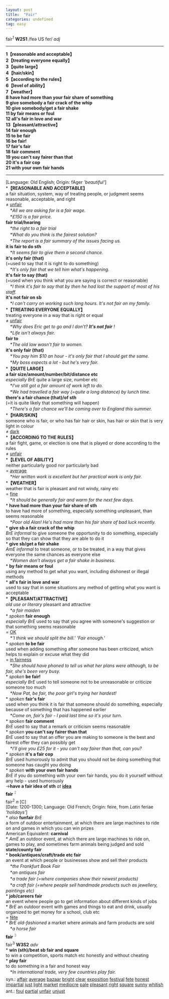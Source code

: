 ```yaml
---
layout: post
title:  "Fair"
categories: undefined
tag: easy
---
```

<DIV style="MARGIN: 0px 0px 5px">fair<SUP>1</SUP> <B>W2S1</B> /feə US fer/ <I>adj</I>
<HR>
<B>1【reasonable and acceptable】</B><BR><B>2【treating everyone equally】</B><BR><B>3【quite large】</B><BR><B>4【hair/skin】</B><BR><B>5【according to the rules】</B><BR><B>6【level of ability】</B><BR><B>7【weather】</B><BR><B>8 have had more than your fair share of something</B><BR><B>9 give somebody a fair crack of the whip</B><BR><B>10 give somebody/get a fair shake</B><BR><B>11 by fair means or foul</B><BR><B>12 all's fair in love and war</B><BR><B>13【pleasant/attractive】</B><BR><B>14 fair enough</B><BR><B>15 to be fair</B><BR><B>16 be fair!</B><BR><B>17 fair's fair</B><BR><B>18 fair comment</B><BR><B>19 you can't say fairer than that</B><BR><B>20 it's a fair cop</B><BR><B>21 with your own fair hands</B>
<HR>
[Language: Old English; Origin: fAger <I>'beautiful'</I>]<BR>*<B>【REASONABLE AND ACCEPTABLE】</B><BR>a fair situation, system, way of treating people, or judgment seems reasonable, acceptable, and right<BR>≠ <A href="{{ site.baseurl }}/unfair"><U>unfair</U></A><BR>　*<I>All we are asking for is a fair wage.</I><BR>　*<I>£150 is a fair price.</I><BR><B>fair trial/hearing</B><BR>　*<I>the right to a fair trial</I><BR>　*<I>What do you think is the fairest solution?</I><BR>　*<I>The report is a fair summary of the issues facing us.</I><BR><B>it is fair to do sth</B><BR>　*<I>It seems fair to give them a second chance.</I><BR><B>it's only fair (that)</B><BR>(=used to say that it is right to do something)<BR>　*<I>It's only fair that we tell him what's happening.</I><BR><B>it's fair to say (that)</B><BR>(=used when you think what you are saying is correct or reasonable)<BR>　*<I>I think it's fair to say that by then he had lost the support of most of his staff.</I><BR><B>it's not fair on sb</B><BR>　*<I>I can't carry on working such long hours. It's not fair on my family.</I><BR>*<B>【TREATING EVERYONE EQUALLY】</B><BR>treating everyone in a way that is right or equal<BR>≠ <A href="{{ site.baseurl }}/unfair"><U>unfair</U></A><BR>　*<I>Why does Eric get to go and I don't? <B>It's not fair</B> !</I><BR>　*<I>Life isn't always fair.</I><BR><B>fair to</B><BR>　*<I>The old law wasn't fair to women.</I><BR><B>it's only fair (that)</B><BR>　*<I>You pay him $10 an hour - it's only fair that I should get the same.</I><BR>　*<I>My boss expects a lot - but he's very fair.</I><BR>*<B>【QUITE LARGE】</B><BR><B>a fair size/amount/number/bit/distance etc</B><BR><I>especially BrE</I> quite a large size, number etc<BR>　*<I>I've still got a fair amount of work left to do.</I><BR>　*<I>We had travelled a fair way (=quite a long distance) by lunch time.</I><BR><B>there's a fair chance (that)/of sth</B><BR>(=it is quite likely that something will happen)<BR>　*<I>There's a fair chance we'll be coming over to England this summer.</I><BR>*<B>【HAIR/SKIN】</B><BR>someone who is fair, or who has fair hair or skin, has hair or skin that is very light in colour<BR>≠ <A href="{{ site.baseurl }}/dark"><U>dark</U></A><BR>*<B>【ACCORDING TO THE RULES】</B><BR>a fair fight, game, or election is one that is played or done according to the rules<BR>≠ <A href="{{ site.baseurl }}/unfair"><U>unfair</U></A><BR>*<B>【LEVEL OF ABILITY】</B><BR>neither particularly good nor particularly bad<BR>= <A href="{{ site.baseurl }}/average"><U>average</U></A><BR>　*<I>Her written work is excellent but her practical work is only fair.</I><BR>*<B>【WEATHER】</B><BR>weather that is fair is pleasant and not windy, rainy etc<BR>= <A href="{{ site.baseurl }}/fine"><U>fine</U></A><BR>　*<I>It should be generally fair and warm for the next few days.</I><BR>* <B>have had more than your fair share of sth</B><BR>to have had more of something, especially something unpleasant, than seems reasonable<BR>　*<I>Poor old Alan! He's had more than his fair share of bad luck recently.</I><BR>* <B>give sb a fair crack of the whip</B><BR><I>BrE informal</I> to give someone the opportunity to do something, especially so that they can show that they are able to do it<BR>* <B>give sb/get a fair shake</B><BR><I>AmE informal</I> to treat someone, or to be treated, in a way that gives everyone the same chances as everyone else<BR>　*<I>Women don't always get a fair shake in business.</I><BR>* <B>by fair means or foul</B><BR>using any method to get what you want, including dishonest or illegal methods<BR>* <B>all's fair in love and war</B><BR>used to say that in some situations any method of getting what you want is acceptable<BR>*<B>【PLEASANT/ATTRACTIVE】</B><BR><I>old use or literary</I> pleasant and attractive<BR>　*<I>a fair maiden</I><BR>* <I>spoken</I> <B>fair enough</B><BR><I>especially BrE</I> used to say that you agree with someone's suggestion or that something seems reasonable<BR>= <A href="{{ site.baseurl }}/OK"><U>OK</U></A><BR>　*<I>'I think we should split the bill.' 'Fair enough.'</I><BR>* <I>spoken</I> <B>to be fair</B><BR>used when adding something after someone has been criticized, which helps to explain or excuse what they did<BR>= <A href="{{ site.baseurl }}/fairness"><U>in fairness</U></A><BR>　*<I>She should have phoned to tell us what her plans were although, to be fair, she's been very busy.</I><BR>* <I>spoken</I> <B>be fair!</B><BR><I>especially BrE</I> used to tell someone not to be unreasonable or criticize someone too much<BR>　*<I>Now Pat, be fair, the poor girl's trying her hardest!</I><BR>* <I>spoken</I> <B>fair's fair</B><BR>used when you think it is fair that someone should do something, especially because of something that has happened earlier<BR>　*<I>Come on, fair's fair - I paid last time so it's your turn.</I><BR>* <I>spoken</I> <B>fair comment</B><BR><I>BrE</I> used to say that a remark or criticism seems reasonable<BR>* <I>spoken</I> <B>you can't say fairer than that</B><BR><I>BrE</I> used to say that an offer you are making to someone is the best and fairest offer they can possibly get<BR>　*<I>I'll give you £25 for it - you can't say fairer than that, can you?</I><BR>* <I>spoken</I> <B>it's a fair cop</B><BR><I>BrE</I> used humorously to admit that you should not be doing something that someone has caught you doing<BR>* <I>spoken</I> <B>with your own fair hands</B><BR><I>BrE</I> if you do something with your own fair hands, you do it yourself without any help - used humorously<BR>→<B>have a fair idea of sth</B> <I>at</I> <B><A href="{{ site.baseurl }}/idea"><U>idea</U></A></B></DIV>
<DIV style="COLOR: #808080; MARGIN: 0px 0px 5px; LINE-HEIGHT: normal"><SPAN style="FONT-SIZE: 10.5pt; COLOR: #000000; LINE-HEIGHT: normal"><B>fair</B></SPAN> <SUP style="FONT-SIZE: 83%; LINE-HEIGHT: normal">2</SUP> </DIV>
<DIV style="MARGIN: 0px 0px 5px">fair<SUP>2</SUP> <I>n</I> [C] <BR>[Date: 1200-1300; Language: Old French; Origin: feire, from <I>Latin</I> feriae <I>'holidays'</I>]<BR>* <I>also</I> <B>funfair</B> <I>BrE</I> <BR>a form of outdoor entertainment, at which there are large machines to ride on and games in which you can win prizes<BR>American Equivalent: <B>carnival</B><BR>* <I>AmE</I> an outdoor event, at which there are large machines to ride on, games to play, and sometimes farm animals being judged and sold<BR><B>state/county fair</B><BR>* <B>book/antiques/craft/trade etc fair</B><BR>an event at which people or businesses show and sell their products<BR>　*<I>the Frankfurt Book Fair</I><BR>　*<I>an antiques fair</I><BR>　*<I>a trade fair (=where companies show their newest products)</I> <BR>　*<I>a craft fair (=where people sell handmade products such as jewellery, paintings etc)</I> <BR>* <B>job/careers fair</B><BR>an event where people go to get information about different kinds of jobs<BR>* <I>BrE</I> an outdoor event with games and things to eat and drink, usually organized to get money for a school, club etc<BR>= <A href="{{ site.baseurl }}/fete"><U>fête</U></A><BR>* <I>BrE old-fashioned</I> a market where animals and farm products are sold<BR>　*<I>a horse fair</I></DIV>
<DIV style="COLOR: #808080; MARGIN: 0px 0px 5px; LINE-HEIGHT: normal"><SPAN style="FONT-SIZE: 10.5pt; COLOR: #000000; LINE-HEIGHT: normal"><B>fair</B></SPAN> <SUP style="FONT-SIZE: 83%; LINE-HEIGHT: normal">3</SUP> </DIV>
<DIV style="MARGIN: 0px 0px 5px">fair<SUP>3</SUP> <B>W3S2</B> <I>adv</I> <BR>* <B>win (sth)/beat sb fair and square</B><BR>to win a competition, sports match etc honestly and without cheating<BR>* <B>play fair</B><BR>to do something in a fair and honest way<BR>　*<I>In international trade, very few countries play fair.</I></DIV>
<DIV style="MARGIN: 0px 0px 5px">
<DIV style="MARGIN: 4px 0px">syn.: <A href="{{ site.baseurl }}/affair"><U>affair</U></A> <A href="{{ site.baseurl }}/average"><U>average</U></A> <A href="{{ site.baseurl }}/bazaar"><U>bazaar</U></A> <A href="{{ site.baseurl }}/bright"><U>bright</U></A> <A href="{{ site.baseurl }}/clear"><U>clear</U></A> <A href="{{ site.baseurl }}/exposition"><U>exposition</U></A> <A href="{{ site.baseurl }}/festival"><U>festival</U></A> <A href="{{ site.baseurl }}/fete"><U>fete</U></A> <A href="{{ site.baseurl }}/honest"><U>honest</U></A> <A href="{{ site.baseurl }}/impartial"><U>impartial</U></A> <A href="{{ site.baseurl }}/just"><U>just</U></A> <A href="{{ site.baseurl }}/light"><U>light</U></A> <A href="{{ site.baseurl }}/market"><U>market</U></A> <A href="{{ site.baseurl }}/mediocre"><U>mediocre</U></A> <A href="{{ site.baseurl }}/pale"><U>pale</U></A> <A href="{{ site.baseurl }}/pleasant"><U>pleasant</U></A> <A href="{{ site.baseurl }}/right"><U>right</U></A> <A href="{{ site.baseurl }}/square"><U>square</U></A> <A href="{{ site.baseurl }}/sunny"><U>sunny</U></A> <A href="{{ site.baseurl }}/whitish"><U>whitish</U></A></DIV>
<DIV style="MARGIN: 4px 0px">ant.: <A href="{{ site.baseurl }}/foul"><U>foul</U></A> <A href="{{ site.baseurl }}/partial"><U>partial</U></A> <A href="{{ site.baseurl }}/unfair"><U>unfair</U></A> <A href="{{ site.baseurl }}/unjust"><U>unjust</U></A></DIV></DIV>
